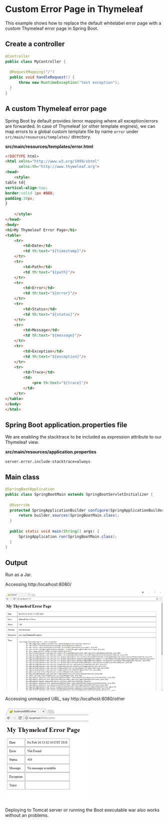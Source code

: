 # Custom Error Page in Thymeleaf

This example shows how to replace the default whitelabel error page with a custom Thymeleaf error page in Spring Boot.

## Create a controller

```java
@Controller
public class MyController {

  @RequestMapping("/")
  public void handleRequest() {
      throw new RuntimeException("test exception");
  }
}
```

## A custom Thymeleaf error page

Spring Boot by default provides /error mapping where all exception/errors are forwarded. In case of Thymeleaf (or other template engines), we can map errors to a global custom template file by name `error` under `src/main/resources/templates/` directory.

**src/main/resources/templates/error.html**

```html
<!DOCTYPE html>
<html xmlns="http://www.w3.org/1999/xhtml"
      xmlns:th="http://www.thymeleaf.org">
<head>
    <style>
table td{
vertical-align:top;
border:solid 1px #888;
padding:10px;
}

    </style>
</head>
<body>
<h1>My Thymeleaf Error Page</h1>
<table>
    <tr>
        <td>Date</td>
        <td th:text="${timestamp}"/>
    </tr>
    <tr>
        <td>Path</td>
        <td th:text="${path}"/>
    </tr>
    <tr>
        <td>Error</td>
        <td th:text="${error}"/>
    </tr>
    <tr>
        <td>Status</td>
        <td th:text="${status}"/>
    </tr>
    <tr>
        <td>Message</td>
        <td th:text="${message}"/>
    </tr>
    <tr>
        <td>Exception</td>
        <td th:text="${exception}"/>
    </tr>
    <tr>
        <td>Trace</td>
        <td>
            <pre th:text="${trace}"/>
        </td>
    </tr>
</table>
</body>
</html>
```

## Spring Boot application.properties file

We are enabling the stacktrace to be included as expression attribute to our Thymeleaf view.

**src/main/resources/application.properties**

```
server.error.include-stacktrace=always
```

## Main class

```java
@SpringBootApplication
public class SpringBootMain extends SpringBootServletInitializer {

  @Override
  protected SpringApplicationBuilder configure(SpringApplicationBuilder builder) {
      return builder.sources(SpringBootMain.class);
  }

  public static void main(String[] args) {
      SpringApplication.run(SpringBootMain.class);
  }
}
```

## Output

Run as a Jar.

Accessing http:/localhost:8080/

![module](images/output.png)

Accessing unmapped URL, say http:/localhost:8080/other

![module](images/output2.png)

Deploying to Tomcat server or running the Boot executable war also works without an problems.